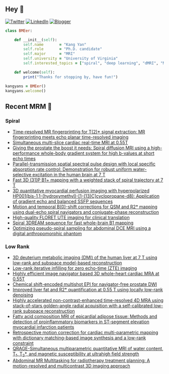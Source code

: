 ## Hey 👋
[![Twitter](https://img.shields.io/badge/Twitter-%231DA1F2.svg?style=for-the-badge&logo=X&logoColor=black)](https://twitter.com/KangY01)
[![LinkedIn](https://img.shields.io/badge/linkedin-%230077B5.svg?style=for-the-badge&logo=linkedin&logoColor=white)](https://www.linkedin.com/in/kyanyan/)
[![Blogger](https://img.shields.io/badge/Blogger-FF5722?style=for-the-badge&logo=blogger&logoColor=white)](https://kangyan.bearblog.dev/)







```ruby
class BMEer:

    def __init__(self):
        self.name       = "Kang Yan"
        self.role       = "Ph.D. candidate"
        self.major      = "MRI"
        self.university = "University of Virginia"
        self.interested_topics = ["spiral", "deep learning", "dMRI", "MRgFUS"]

    def welcome(self):
        print("Thanks for stopping by, have fun!")

kangyans = BMEer()
kangyans.welcome()
```

<!---
## Stats

![Kang Yan's GitHub stats](https://github-readme-stats.vercel.app/api?username=kangyans&show_icons=true&theme=radical)
-->




## Recent MRM 📖

### Spiral

<!-- SPIRAL:START -->
- [Time-resolved MR fingerprinting for T(2)* signal extraction: MR fingerprinting meets echo planar time-resolved imaging](https://pubmed.ncbi.nlm.nih.gov/39567357/?utm_source=Other&utm_medium=rss&utm_campaign=pubmed-2&utm_content=1Hs5ZC7s01Yj387-KZeDWJE6P5URKOk2xA-j9spxiQKJu7dQGr&fc=20241220165528&ff=20241227171228&v=2.18.0.post9+e462414)
- [Simultaneous multi-slice cardiac real-time MRI at 0.55T](https://pubmed.ncbi.nlm.nih.gov/39506513/?utm_source=Other&utm_medium=rss&utm_campaign=pubmed-2&utm_content=1Hs5ZC7s01Yj387-KZeDWJE6P5URKOk2xA-j9spxiQKJu7dQGr&fc=20241220165528&ff=20241227171228&v=2.18.0.post9+e462414)
- [Giving the prostate the boost it needs: Spiral diffusion MRI using a high-performance whole-body gradient system for high b-values at short echo times](https://pubmed.ncbi.nlm.nih.gov/39497447/?utm_source=Other&utm_medium=rss&utm_campaign=pubmed-2&utm_content=1Hs5ZC7s01Yj387-KZeDWJE6P5URKOk2xA-j9spxiQKJu7dQGr&fc=20241220165528&ff=20241227171228&v=2.18.0.post9+e462414)
- [Parallel-transmission spatial spectral pulse design with local specific absorption rate control: Demonstration for robust uniform water-selective excitation in the human brain at 7 T](https://pubmed.ncbi.nlm.nih.gov/39481025/?utm_source=Other&utm_medium=rss&utm_campaign=pubmed-2&utm_content=1Hs5ZC7s01Yj387-KZeDWJE6P5URKOk2xA-j9spxiQKJu7dQGr&fc=20241220165528&ff=20241227171228&v=2.18.0.post9+e462414)
- [Fast 3D (31)P B1+ mapping with a weighted stack of spiral trajectory at 7 T](https://pubmed.ncbi.nlm.nih.gov/39365949/?utm_source=Other&utm_medium=rss&utm_campaign=pubmed-2&utm_content=1Hs5ZC7s01Yj387-KZeDWJE6P5URKOk2xA-j9spxiQKJu7dQGr&fc=20241220165528&ff=20241227171228&v=2.18.0.post9+e462414)
- [3D quantitative myocardial perfusion imaging with hyperpolarized HP001(bis-1,1-(hydroxymethyl)-[1-(13)C]cyclopropane-d8): Application of gradient echo and balanced SSFP sequences](https://pubmed.ncbi.nlm.nih.gov/39344297/?utm_source=Other&utm_medium=rss&utm_campaign=pubmed-2&utm_content=1Hs5ZC7s01Yj387-KZeDWJE6P5URKOk2xA-j9spxiQKJu7dQGr&fc=20241220165528&ff=20241227171228&v=2.18.0.post9+e462414)
- [Motion and temporal B(0)-shift corrections for QSM and R2* mapping using dual-echo spiral navigators and conjugate-phase reconstruction](https://pubmed.ncbi.nlm.nih.gov/39233495/?utm_source=Other&utm_medium=rss&utm_campaign=pubmed-2&utm_content=1Hs5ZC7s01Yj387-KZeDWJE6P5URKOk2xA-j9spxiQKJu7dQGr&fc=20241220165528&ff=20241227171228&v=2.18.0.post9+e462414)
- [High-quality FLORET UTE imaging for clinical translation](https://pubmed.ncbi.nlm.nih.gov/39219306/?utm_source=Other&utm_medium=rss&utm_campaign=pubmed-2&utm_content=1Hs5ZC7s01Yj387-KZeDWJE6P5URKOk2xA-j9spxiQKJu7dQGr&fc=20241220165528&ff=20241227171228&v=2.18.0.post9+e462414)
- [Spiral 3DREAM sequence for fast whole-brain B1 mapping](https://pubmed.ncbi.nlm.nih.gov/39219171/?utm_source=Other&utm_medium=rss&utm_campaign=pubmed-2&utm_content=1Hs5ZC7s01Yj387-KZeDWJE6P5URKOk2xA-j9spxiQKJu7dQGr&fc=20241220165528&ff=20241227171228&v=2.18.0.post9+e462414)
- [Optimizing pseudo-spiral sampling for abdominal DCE MRI using a digital anthropomorphic phantom](https://pubmed.ncbi.nlm.nih.gov/39004838/?utm_source=Other&utm_medium=rss&utm_campaign=pubmed-2&utm_content=1Hs5ZC7s01Yj387-KZeDWJE6P5URKOk2xA-j9spxiQKJu7dQGr&fc=20241220165528&ff=20241227171228&v=2.18.0.post9+e462414)
<!-- SPIRAL:END -->

### Low Rank
<!-- LOWRANK:START -->
- [3D deuterium metabolic imaging (DMI) of the human liver at 7 T using low-rank and subspace model-based reconstruction](https://pubmed.ncbi.nlm.nih.gov/39710859/?utm_source=Other&utm_medium=rss&utm_campaign=pubmed-2&utm_content=1F7_W1KYjb2VxxVueveRzyg-swq60S9vYJjSvPBqjUiyMRSs4r&fc=20241220225417&ff=20241227171230&v=2.18.0.post9+e462414)
- [Low-rank iterative infilling for zero echo-time (ZTE) imaging](https://pubmed.ncbi.nlm.nih.gov/39497463/?utm_source=Other&utm_medium=rss&utm_campaign=pubmed-2&utm_content=1F7_W1KYjb2VxxVueveRzyg-swq60S9vYJjSvPBqjUiyMRSs4r&fc=20241220225417&ff=20241227171230&v=2.18.0.post9+e462414)
- [Highly efficient image navigator based 3D whole-heart cardiac MRA at 0.55T](https://pubmed.ncbi.nlm.nih.gov/39415543/?utm_source=Other&utm_medium=rss&utm_campaign=pubmed-2&utm_content=1F7_W1KYjb2VxxVueveRzyg-swq60S9vYJjSvPBqjUiyMRSs4r&fc=20241220225417&ff=20241227171230&v=2.18.0.post9+e462414)
- [Chemical shift-encoded multishot EPI for navigator-free prostate DWI](https://pubmed.ncbi.nlm.nih.gov/39402739/?utm_source=Other&utm_medium=rss&utm_campaign=pubmed-2&utm_content=1F7_W1KYjb2VxxVueveRzyg-swq60S9vYJjSvPBqjUiyMRSs4r&fc=20241220225417&ff=20241227171230&v=2.18.0.post9+e462414)
- [Improved liver fat and R2* quantification at 0.55 T using locally low-rank denoising](https://pubmed.ncbi.nlm.nih.gov/39385473/?utm_source=Other&utm_medium=rss&utm_campaign=pubmed-2&utm_content=1F7_W1KYjb2VxxVueveRzyg-swq60S9vYJjSvPBqjUiyMRSs4r&fc=20241220225417&ff=20241227171230&v=2.18.0.post9+e462414)
- [Highly accelerated non-contrast-enhanced time-resolved 4D MRA using stack-of-stars golden-angle radial acquisition with a self-calibrated low-rank subspace reconstruction](https://pubmed.ncbi.nlm.nih.gov/39344291/?utm_source=Other&utm_medium=rss&utm_campaign=pubmed-2&utm_content=1F7_W1KYjb2VxxVueveRzyg-swq60S9vYJjSvPBqjUiyMRSs4r&fc=20241220225417&ff=20241227171230&v=2.18.0.post9+e462414)
- [Fatty acid composition MRI of epicardial adipose tissue: Methods and detection of proinflammatory biomarkers in ST-segment elevation myocardial infarction patients](https://pubmed.ncbi.nlm.nih.gov/39323040/?utm_source=Other&utm_medium=rss&utm_campaign=pubmed-2&utm_content=1F7_W1KYjb2VxxVueveRzyg-swq60S9vYJjSvPBqjUiyMRSs4r&fc=20241220225417&ff=20241227171230&v=2.18.0.post9+e462414)
- [Retrospective motion correction for cardiac multi-parametric mapping with dictionary matching-based image synthesis and a low-rank constraint](https://pubmed.ncbi.nlm.nih.gov/39285623/?utm_source=Other&utm_medium=rss&utm_campaign=pubmed-2&utm_content=1F7_W1KYjb2VxxVueveRzyg-swq60S9vYJjSvPBqjUiyMRSs4r&fc=20241220225417&ff=20241227171230&v=2.18.0.post9+e462414)
- [QRAGE-Simultaneous multiparametric quantitative MRI of water content, T<sub>1</sub>, T<sub>2</sub>*, and magnetic susceptibility at ultrahigh field strength](https://pubmed.ncbi.nlm.nih.gov/39219160/?utm_source=Other&utm_medium=rss&utm_campaign=pubmed-2&utm_content=1F7_W1KYjb2VxxVueveRzyg-swq60S9vYJjSvPBqjUiyMRSs4r&fc=20241220225417&ff=20241227171230&v=2.18.0.post9+e462414)
- [Abdominal MR Multitasking for radiotherapy treatment planning: A motion-resolved and multicontrast 3D imaging approach](https://pubmed.ncbi.nlm.nih.gov/39171431/?utm_source=Other&utm_medium=rss&utm_campaign=pubmed-2&utm_content=1F7_W1KYjb2VxxVueveRzyg-swq60S9vYJjSvPBqjUiyMRSs4r&fc=20241220225417&ff=20241227171230&v=2.18.0.post9+e462414)
<!-- LOWRANK:END -->

<!---
## Trophies 

[![trophy](https://github-profile-trophy.vercel.app/?username=kangyans&theme=onedark)](https://github.com/kangyans/github-profile-trophy)
--->






